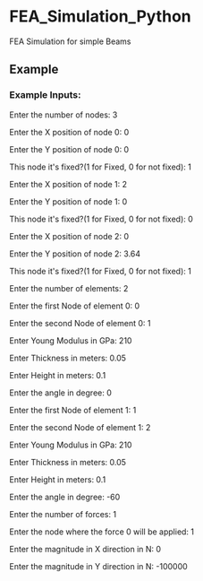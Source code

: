 # FEA_Simulation_Python
FEA Simulation for simple Beams 

## Example

### Example Inputs:

Enter the number of nodes: 3

Enter the X position of node 0: 0

Enter the Y position of node 0: 0

This node it's fixed?(1 for Fixed, 0 for not fixed): 1

Enter the X position of node 1: 2

Enter the Y position of node 1: 0

This node it's fixed?(1 for Fixed, 0 for not fixed): 0

Enter the X position of node 2: 0

Enter the Y position of node 2: 3.64

This node it's fixed?(1 for Fixed, 0 for not fixed): 1

Enter the number of elements: 2

Enter the first Node of element 0: 0

Enter the second Node of element 0: 1

Enter Young Modulus in GPa: 210

Enter Thickness in meters: 0.05

Enter Height in meters: 0.1

Enter the angle in degree: 0

Enter the first Node of element 1: 1

Enter the second Node of element 1: 2

Enter Young Modulus in GPa: 210

Enter Thickness in meters: 0.05

Enter Height in meters: 0.1

Enter the angle in degree: -60

Enter the number of forces: 1

Enter the node where the force 0 will be applied: 1

Enter the magnitude in X direction in N: 0

Enter the magnitude in Y direction in N: -100000
